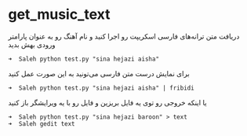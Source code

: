 
# get_music_text
دریافت متن ترانه‌های فارسی
اسکریپت رو اجرا کنید و نام آهنگ رو به عنوان پارامتر ورودی بهش بدید

    ➜  Saleh python test.py "sina hejazi aisha"
برای نمایش درست متن فارسی می‌تونید به این صورت عمل کنید

    ➜  Saleh python test.py "sina hejazi aisha" | fribidi
یا اینکه خروجی رو توی یه فایل بریزین و فایل رو با یه ویرایشگر باز کنید

    ➜  Saleh python test.py "sina hejazi baroon" > text
    ➜  Saleh gedit text


